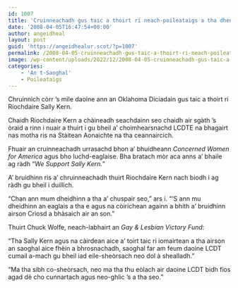 ```yaml
---
id: 1007
title: 'Cruinneachadh gus taic a thoirt ri neach-poileataigs a tha dhen bheachd gu bheil a’ choimhearsnachd LCDTE nas miosa na ceannaircich'
date: '2008-04-05T16:47:54+00:00'
author: angeidheal
layout: post
guid: 'https://angeidhealur.scot/?p=1007'
permalink: /2008-04-05-cruinneachadh-gus-taic-a-thoirt-ri-neach-poileataigs-a-tha-dhen-bheachd-gu-bheil-a-choimhearsnachd-lcdte-nas-miosa-na-ceannaircich/
image: /wp-content/uploads/2022/12/2008-04-05-cruinneachadh-gus-taic-a-thoirt-ri-neach-poileataigs-a-tha-dhen-bheachd-gu-bheil-a-choimhearsnachd-lcdte-nas-miosa-na-ceannaircich.webp
categories:
    - 'An t-Saoghal'
    - Poileataigs
---
```


Chruinnich còrr ’s mìle daoine ann an Oklahoma Diciadain gus taic a thoirt ri Riochdaire Sally Kern.

Chaidh Riochdaire Kern a chàineadh seachdainn seo chaidh air sgàth ’s òraid a rinn i nuair a thuirt i gu bheil a’ choimhearsnachd LCDTE na bhagairt nas motha ris na Stàitean Aonaichte na tha ceannaircich.

Fhuair an cruinneachadh urrasachd bhon a’ bhuidheann *Concerned Women for America* agus bho luchd-eaglaise. Bha bratach mòr aca anns a’ bhaile ag ràdh “*We Support Sally Kern.*”

A’ bruidhinn ris a’ chruinneachadh thuirt Riochdaire Kern nach biodh i ag ràdh gu bheil i duillich.

“Chan ann mum dheidhinn a tha a’ chuspair seo,” ars i. “‘S ann mu dheidhinn an eaglais a tha e agus na còirichean againn a bhith a’ bruidhinn airson Crìosd a bhàsaich air an son.”

Thuirt Chuck Wolfe, neach-labhairt an *Gay &amp; Lesbian Victory Fund*:

“Tha Sally Kern agus na càirdean aice a’ toirt taic ri iomairtean a tha airson an saoghal aice fhèin a bhrosnachadh, saoghal far am feum daoine LCDT cumail a-mach gu bheil iad eile-sheòrsach neo dol à shealladh.”

“Ma tha sibh co-sheòrsach, neo ma tha thu eòlach air daoine LCDT bidh fios agad dè cho cunnartach agus neo-ghlic ’s a tha seo.”